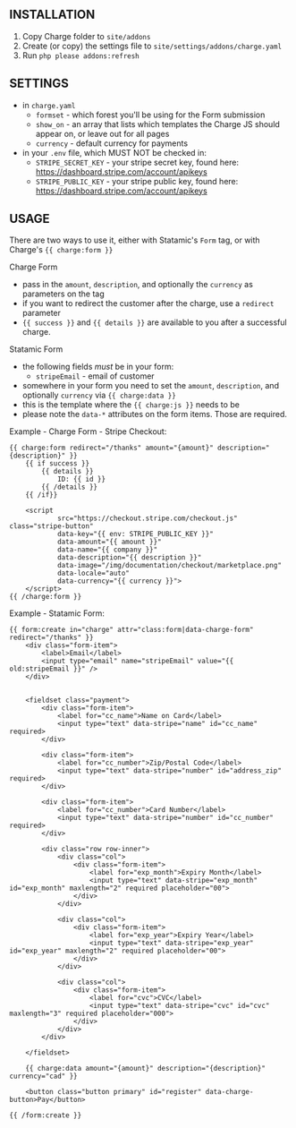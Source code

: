 ## INSTALLATION ##

1. Copy Charge folder to `site/addons`
2. Create (or copy) the settings file to `site/settings/addons/charge.yaml`
3. Run `php please addons:refresh`

## SETTINGS ##

* in `charge.yaml`
	* `formset` - which forest you'll be using for the Form submission
	* `show_on` - an array that lists which templates the Charge JS should appear on, or leave out for all pages
	* `currency` - default currency for payments
* in your `.env` file, which MUST NOT be checked in:
	* `STRIPE_SECRET_KEY` - your stripe secret key, found here: https://dashboard.stripe.com/account/apikeys
	* `STRIPE_PUBLIC_KEY` - your stripe public key, found here: https://dashboard.stripe.com/account/apikeys

## USAGE ##

There are two ways to use it, either with Statamic's `Form` tag, or with Charge's `{{ charge:form }}`

Charge Form

* pass in the `amount`, `description`, and optionally the `currency` as parameters on the tag
* if you want to redirect the customer after the charge, use a `redirect` parameter
* `{{ success }}` and `{{ details }}` are available to you after a successful charge.

Statamic Form

* the following fields *must* be in your form:
    * `stripeEmail` - email of customer
* somewhere in your form you need to set the `amount`, `description`, and optionally `currency` via `{{ charge:data }}`	
* this is the template where the `{{ charge:js }}` needs to be
* please note the `data-*` attributes on the form items. Those are required.

Example - Charge Form - Stripe Checkout:
```
{{ charge:form redirect="/thanks" amount="{amount}" description="{description}" }}
    {{ if success }}
        {{ details }}
            ID: {{ id }}
        {{ /details }}
    {{ /if}}

    <script
            src="https://checkout.stripe.com/checkout.js" class="stripe-button"
            data-key="{{ env: STRIPE_PUBLIC_KEY }}"
            data-amount="{{ amount }}"
            data-name="{{ company }}"
            data-description="{{ description }}"
            data-image="/img/documentation/checkout/marketplace.png"
            data-locale="auto"
            data-currency="{{ currency }}">
    </script>
{{ /charge:form }}
```

Example - Statamic Form:
```
{{ form:create in="charge" attr="class:form|data-charge-form" redirect="/thanks" }}
	<div class="form-item">
		<label>Email</label>
		<input type="email" name="stripeEmail" value="{{ old:stripeEmail }}" />
	</div>


	<fieldset class="payment">
		<div class="form-item">
			<label for="cc_name">Name on Card</label>
			<input type="text" data-stripe="name" id="cc_name" required>
		</div>

		<div class="form-item">
			<label for="cc_number">Zip/Postal Code</label>
			<input type="text" data-stripe="number" id="address_zip" required>
		</div>

		<div class="form-item">
			<label for="cc_number">Card Number</label>
			<input type="text" data-stripe="number" id="cc_number" required>
		</div>

		<div class="row row-inner">
			<div class="col">
				<div class="form-item">
					<label for="exp_month">Expiry Month</label>
					<input type="text" data-stripe="exp_month" id="exp_month" maxlength="2" required placeholder="00">
				</div>
			</div>

			<div class="col">
				<div class="form-item">
					<label for="exp_year">Expiry Year</label>
					<input type="text" data-stripe="exp_year" id="exp_year" maxlength="2" required placeholder="00">
				</div>
			</div>

			<div class="col">
				<div class="form-item">
					<label for="cvc">CVC</label>
					<input type="text" data-stripe="cvc" id="cvc" maxlength="3" required placeholder="000">
				</div>
			</div>
		</div>

	</fieldset>

	{{ charge:data amount="{amount}" description="{description}" currency="cad" }}

	<button class="button primary" id="register" data-charge-button>Pay</button>

{{ /form:create }}
```